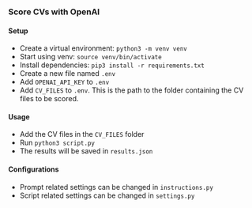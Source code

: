 ### Score CVs with OpenAI

#### Setup
- Create a virtual environment: `python3 -m venv venv`
- Start using venv: `source venv/bin/activate`
- Install dependencies: `pip3 install -r requirements.txt`
- Create a new file named `.env`
- Add `OPENAI_API_KEY` to `.env`
- Add `CV_FILES` to `.env`. This is the path to the folder containing the CV files to be scored.

#### Usage
- Add the CV files in the `CV_FILES` folder
- Run `python3 script.py`
- The results will be saved in `results.json`

#### Configurations
- Prompt related settings can be changed in `instructions.py`
- Script related settings can be changed in `settings.py`